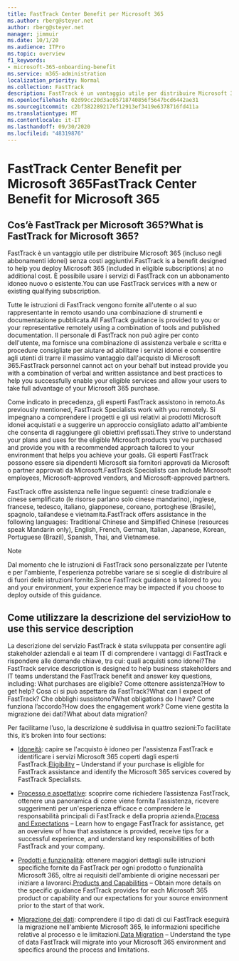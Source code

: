 ```yaml
---
title: FastTrack Center Benefit per Microsoft 365
ms.author: rberg@steyer.net
author: rberg@steyer.net
manager: jimmuir
ms.date: 10/1/20
ms.audience: ITPro
ms.topic: overview
f1_keywords:
- microsoft-365-onboarding-benefit
ms.service: m365-administration
localization_priority: Normal
ms.collection: FastTrack
description: FastTrack è un vantaggio utile per distribuire Microsoft 365 (incluso negli abbonamenti idonei) senza costi aggiuntivi. È possibile usare i servizi di FastTrack con un abbonamento idoneo nuovo o esistente.
ms.openlocfilehash: 02d99cc20d3ac05718740856f5647bcd6442ae31
ms.sourcegitcommit: c2bf382289217ef12913ef3419e6378716fd411a
ms.translationtype: MT
ms.contentlocale: it-IT
ms.lasthandoff: 09/30/2020
ms.locfileid: "48319876"
---
```

# <a name="fasttrack-center-benefit-for-microsoft-365"></a><span data-ttu-id="d3930-104">FastTrack Center Benefit per Microsoft 365</span><span class="sxs-lookup"><span data-stu-id="d3930-104">FastTrack Center Benefit for Microsoft 365</span></span>

## <a name="what-is-fasttrack-for-microsoft-365"></a><span data-ttu-id="d3930-105">Cos’è FastTrack per Microsoft 365?</span><span class="sxs-lookup"><span data-stu-id="d3930-105">What is FastTrack for Microsoft 365?</span></span>

<span data-ttu-id="d3930-106">FastTrack è un vantaggio utile per distribuire Microsoft 365 (incluso negli abbonamenti idonei) senza costi aggiuntivi.</span><span class="sxs-lookup"><span data-stu-id="d3930-106">FastTrack is a benefit designed to help you deploy Microsoft 365 (included in eligible subscriptions) at no additional cost.</span></span> <span data-ttu-id="d3930-107">È possibile usare i servizi di FastTrack con un abbonamento idoneo nuovo o esistente.</span><span class="sxs-lookup"><span data-stu-id="d3930-107">You can use FastTrack services with a new or existing qualifying subscription.</span></span>

<span data-ttu-id="d3930-108">Tutte le istruzioni di FastTrack vengono fornite all'utente o al suo rappresentante in remoto usando una combinazione di strumenti e documentazione pubblicata.</span><span class="sxs-lookup"><span data-stu-id="d3930-108">All FastTrack guidance is provided to you or your representative remotely using a combination of tools and published documentation.</span></span> <span data-ttu-id="d3930-109">Il personale di FastTrack non può agire per conto dell'utente, ma fornisce una combinazione di assistenza verbale e scritta e procedure consigliate per aiutare ad abilitare i servizi idonei e consentire agli utenti di trarre il massimo vantaggio dall'acquisto di Microsoft 365.</span><span class="sxs-lookup"><span data-stu-id="d3930-109">FastTrack personnel cannot act on your behalf but instead provide you with a combination of verbal and written assistance and best practices to help you successfully enable your eligible services and allow your users to take full advantage of your Microsoft 365 purchase.</span></span>

<span data-ttu-id="d3930-110">Come indicato in precedenza, gli esperti FastTrack assistono in remoto.</span><span class="sxs-lookup"><span data-stu-id="d3930-110">As previously mentioned, FastTrack Specialists work with you remotely.</span></span> <span data-ttu-id="d3930-111">Si impegnano a comprendere i progetti e gli usi relativi ai prodotti Microsoft idonei acquistati e a suggerire un approccio consigliato adatto all'ambiente che consenta di raggiungere gli obiettivi prefissati.</span><span class="sxs-lookup"><span data-stu-id="d3930-111">They strive to understand your plans and uses for the eligible Microsoft products you’ve purchased and provide you with a recommended approach tailored to your environment that helps you achieve your goals.</span></span> <span data-ttu-id="d3930-112">Gli esperti FastTrack possono essere sia dipendenti Microsoft sia fornitori approvati da Microsoft o partner approvati da Microsoft.</span><span class="sxs-lookup"><span data-stu-id="d3930-112">FastTrack Specialists can include Microsoft employees, Microsoft-approved vendors, and Microsoft-approved partners.</span></span>

<span data-ttu-id="d3930-113">FastTrack offre assistenza nelle lingue seguenti: cinese tradizionale e cinese semplificato (le risorse parlano solo cinese mandarino), inglese, francese, tedesco, italiano, giapponese, coreano, portoghese (Brasile), spagnolo, tailandese e vietnamita.</span><span class="sxs-lookup"><span data-stu-id="d3930-113">FastTrack offers assistance in the following languages: Traditional Chinese and Simplified Chinese (resources speak Mandarin only), English, French, German, Italian, Japanese, Korean, Portuguese (Brazil), Spanish, Thai, and Vietnamese.</span></span>

> [!NOTE]
> <span data-ttu-id="d3930-114">Dal momento che le istruzioni di FastTrack sono personalizzate per l’utente e per l'ambiente, l'esperienza potrebbe variare se si sceglie di distribuire al di fuori delle istruzioni fornite.</span><span class="sxs-lookup"><span data-stu-id="d3930-114">Since FastTrack guidance is tailored to you and your environment, your experience may be impacted if you choose to deploy outside of this guidance.</span></span>

## <a name="how-to-use-this-service-description"></a><span data-ttu-id="d3930-115">Come utilizzare la descrizione del servizio</span><span class="sxs-lookup"><span data-stu-id="d3930-115">How to use this service description</span></span>

<span data-ttu-id="d3930-116">La descrizione del servizio FastTrack è stata sviluppata per consentire agli stakeholder aziendali e ai team IT di comprendere i vantaggi di FastTrack e rispondere alle domande chiave, tra cui: quali acquisti sono idonei?</span><span class="sxs-lookup"><span data-stu-id="d3930-116">The FastTrack service description is designed to help business stakeholders and IT teams understand the FastTrack benefit and answer key questions, including: What purchases are eligible?</span></span> <span data-ttu-id="d3930-117">Come ottenere assistenza?</span><span class="sxs-lookup"><span data-stu-id="d3930-117">How to get help?</span></span> <span data-ttu-id="d3930-118">Cosa ci si può aspettare da FastTrack?</span><span class="sxs-lookup"><span data-stu-id="d3930-118">What can I expect of FastTrack?</span></span> <span data-ttu-id="d3930-119">Che obblighi sussistono?</span><span class="sxs-lookup"><span data-stu-id="d3930-119">What obligations do I have?</span></span> <span data-ttu-id="d3930-120">Come funziona l’accordo?</span><span class="sxs-lookup"><span data-stu-id="d3930-120">How does the engagement work?</span></span> <span data-ttu-id="d3930-121">Come viene gestita la migrazione dei dati?</span><span class="sxs-lookup"><span data-stu-id="d3930-121">What about data migration?</span></span>

<span data-ttu-id="d3930-122">Per facilitarne l’uso, la descrizione è suddivisa in quattro sezioni:</span><span class="sxs-lookup"><span data-stu-id="d3930-122">To facilitate this, it’s broken into four sections:</span></span>

  - <span data-ttu-id="d3930-123">[Idoneità](eligibility.md): capire se l'acquisto è idoneo per l'assistenza FastTrack e identificare i servizi Microsoft 365 coperti dagli esperti FastTrack.</span><span class="sxs-lookup"><span data-stu-id="d3930-123">[Eligibility](eligibility.md) – Understand if your purchase is eligible for FastTrack assistance and identify the Microsoft 365 services covered by FastTrack Specialists.</span></span>

  - <span data-ttu-id="d3930-124">[Processo e aspettative](process-and-expectations.md): scoprire come richiedere l’assistenza FastTrack, ottenere una panoramica di come viene fornita l'assistenza, ricevere suggerimenti per un'esperienza efficace e comprendere le responsabilità principali di FastTrack e della propria azienda.</span><span class="sxs-lookup"><span data-stu-id="d3930-124">[Process and Expectations](process-and-expectations.md) – Learn how to engage FastTrack for assistance, get an overview of how that assistance is provided, receive tips for a successful experience, and understand key responsibilities of both FastTrack and your company.</span></span>

  - <span data-ttu-id="d3930-125">[Prodotti e funzionalità](products-and-capabilities.md): ottenere maggiori dettagli sulle istruzioni specifiche fornite da FastTrack per ogni prodotto o funzionalità Microsoft 365, oltre ai requisiti dell'ambiente di origine necessari per iniziare a lavorarci.</span><span class="sxs-lookup"><span data-stu-id="d3930-125">[Products and Capabilities](products-and-capabilities.md) – Obtain more details on the specific guidance FastTrack provides for each Microsoft 365 product or capability and our expectations for your source environment prior to the start of that work.</span></span>

  - <span data-ttu-id="d3930-126">[Migrazione dei dati](data-migration.md): comprendere il tipo di dati di cui FastTrack eseguirà la migrazione nell'ambiente Microsoft 365, le informazioni specifiche relative al processo e le limitazioni.</span><span class="sxs-lookup"><span data-stu-id="d3930-126">[Data Migration](data-migration.md) – Understand the type of data FastTrack will migrate into your Microsoft 365 environment and specifics around the process and limitations.</span></span>
